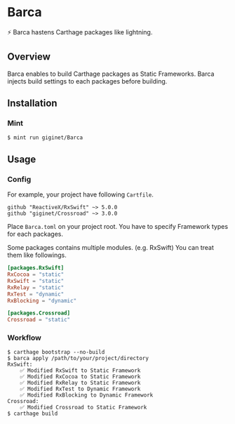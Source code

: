 # Barca

:zap: Barca hastens Carthage packages like lightning.

## Overview

Barca enables to build Carthage packages as Static Frameworks.
Barca injects build settings to each packages before building.

## Installation

### Mint

```
$ mint run giginet/Barca
```

## Usage

### Config

For example, your project have following `Cartfile`.

```
github "ReactiveX/RxSwift" ~> 5.0.0
github "giginet/Crossroad" ~> 3.0.0
```

Place `Barca.toml` on your project root.
You have to specify Framework types for each packages.

Some packages contains multiple modules. (e.g. RxSwift)
You can treat them like followings.

```toml
[packages.RxSwift]
RxCocoa = "static"
RxSwift = "static"
RxRelay = "static"
RxTest = "dynamic"
RxBlocking = "dynamic"

[packages.Crossroad]
Crossroad = "static"
```

### Workflow

```console
$ carthage bootstrap --no-build
$ barca apply /path/to/your/project/directory
RxSwift:
    ✅ Modified RxSwift to Static Framework
    ✅ Modified RxCocoa to Static Framework
    ✅ Modified RxRelay to Static Framework
    ✅ Modified RxTest to Dynamic Framework
    ✅ Modified RxBlocking to Dynamic Framework
Crossroad:
    ✅ Modified Crossroad to Static Framework
$ carthage build
```

